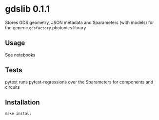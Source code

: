 # gdslib 0.1.1

Stores GDS geometry, JSON metadata and Sparameters (with models) for the generic `gdsfactory` photonics library

## Usage

See notebooks


## Tests

pytest runs pytest-regressions over the Sparameters for components and circuits


## Installation

`make install`
